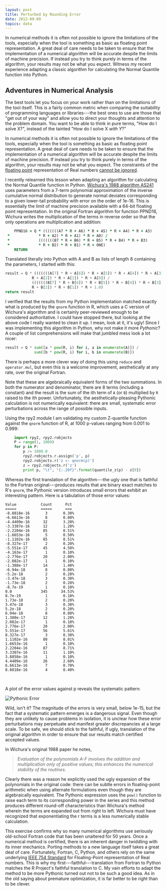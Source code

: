 ```yaml
---
layout: post
title: Perturbed by Rounding Error
date: 2012-09-09
topics: data
---
```

In numerical methods it is often not possible to ignore the limitations of the tools, especially when the tool is something as basic as floating point representation.  A great deal of care needs to be taken to ensure that the implementation of a numerical algorithm will be accurate despite the limits of machine precision.  If instead you try to think purely in terms of the algorithm, your results may not be what you expect.  Witness my recent experience adapting a classic algorithm for calculating the Normal Quantile function into Python.

<!--excerpt-->

## Adventures in Numerical Analysis



The best tools let you focus on your work rather than on the limitations of the tool itself.  This is a fairly common metric when comparing the suitability of programming languages or libraries---the best ones to use are those that "get out of your way" and allow you to direct your thoughts and attention to the problem domain.  You want to be able to think in pure terms, "How do I solve X?", instead of the tainted "How do I solve X *with Y*?"



In numerical methods it is often not possible to ignore the limitations of the tools, especially when the tool is something as basic as floating point representation.  A great deal of care needs to be taken to ensure that the implementation of a numerical algorithm will be accurate despite the limits of machine precision.  If instead you try to think purely in terms of the algorithm, your results may not be what you expect.  The constraints of the [floating point][wfp] representation of Real numbers [cannot be ignored][goldberg].



I recently relearned this lesson when adapting an algorithm for calculating the Normal Quantile function in Python.  [Wichura's 1988 algorithm AS241][wichura] uses parameters from a 7-term polynomial approximation of the inverse cumulative normal distribution to generate normal deviates corresponding to a given lower-tail probability with error on the order of 1e-16.  This is essentially the limit of machine precision available with a 64-bit floating point representation.  In the original Fortran algorithm for function PPND16, Wichura writes the multiplication of the terms in reverse order so that the only operations are multiplication and addition:



```fortran
    PPND16 = Q * (((((((A7 * R + A6) * R + A5) * R + A4) * R + A3)
 *             * R + A2) * R + A1) * R + A0) /
 *             (((((((B7 * R + B6) * R + B5) * R + B4) * R + B3)
 *             * R + B2) * R + B1) * R + ONE)
    RETURN
```

  

Translated literally into Python with A and B as lists of length 8 containing the parameters, I started with this:



```python
result = Q * (((((((A[7] * R + A[6]) * R + A[5]) * R + A[4]) * R + A[3]) *  \
            R + A[2]) * R + A[1]) * R + A[0]) /                             \
            (((((((B[7] * R + B[6]) * R + B[5]) * R + B[4]) * R + B[3]) *   \
            R + B[2]) * R + B[1]) * R + 1.0)
return result
```





I verified that the results from my Python implementation matched exactly what is produced by the `qnorm` function in R, which uses a C version of Wichura's algorithm and is certainly peer-reviewed enough to be considered authoritative.  I could have stopped there, but looking at the above code I really wanted to clean it up.  I mean, look at it, it's ugly!  Since I was implementing this algorithm in Python, why not make it more *Pythonic*?  A couple of list comprehensions will make that jumbled mess look a lot nicer:



```python
result = Q * sum([a * pow(R, i) for i, a in enumerate(A)]) /
             sum([b * pow(R, i) for i, b in enumerate(B)])
```

    

There is perhaps a more clever way of doing this using `reduce` and `operator.mul`, but even this is a welcome improvement, aesthetically at any rate, over the original Fortran.



Note that these are algebraically equivalent forms of the two summations.  In both the numerator and denominator, there are 8 terms (including a constant) and the result is the sum of the ith term of `A` (or `B`) multiplied by `R` raised to the ith power.  Unfortunately, the aesthetically-pleasing Pythonic calculation is not numerically equivalent:  there are small, systematic error perturbations across the range of possible inputs.



Using the rpy2 module I am validating my custom Z-quantile function against the `qnorm` function of R, at 1000 p-values ranging from 0.001 to 0.999:



```python
    import rpy2, rpy2.robjects
    P = range(1, 1000)
    for p in P:
        p /= 1000.0
        rpy2.robjects.r.assign('p', p)
        rpy2.robjects.r('z <- qnorm(p)')
        z = rpy2.robjects.r('z')
        print p, "\t", "{:.20f}".format(quantile_z(p) - z[0])

```

  

Whereas the first translation of the algorithm---the ugly one that is faithful to the Fortran original---produces results that are binary exact matches to R's `qnorm`, the Pythonic version introduces small errors that exhibit an interesting pattern.  Here is a tabulation of those error values:




    Value           Count      Pct  
    =====           =====      ===  
    -8.8818e-16       3       0.30% 
    -6.6613e-16       8       0.80% 
    -4.4409e-16      32       3.20% 
    -3.3307e-16      12       1.20% 
    -2.2204e-16      85       8.51% 
    -1.6653e-16       5       0.50% 
    -1.1102e-16      85       8.51% 
    -8.327e-17        2       0.20% 
    -5.551e-17       45       4.50% 
    -4.163e-17        1       0.10% 
    -2.776e-17       20       2.00% 
    -2.082e-17        1       0.10% 
    -1.388e-17       14       1.40% 
    -6.94e-18         8       0.80% 
    -5.2e-18          2       0.20% 
    -3.47e-18         3       0.30% 
    -1.73e-18         2       0.20% 
    -8.7e-19          1       0.10% 
    0.0             345      34.53% 
    8.7e-19           1       0.10% 
    1.73e-18          2       0.20% 
    3.47e-18          3       0.30% 
    5.2e-18           2       0.20% 
    6.94e-18          8       0.80% 
    1.388e-17        12       1.20% 
    2.082e-17         1       0.10% 
    2.776e-17        20       2.00% 
    5.551e-17        56       5.61% 
    8.327e-17         3       0.30% 
    1.1102e-16       80       8.01% 
    1.6653e-16        1       0.10% 
    2.2204e-16       87       8.71% 
    3.3307e-16       11       1.10% 
    3.8858e-16        1       0.10% 
    4.4409e-16       26       2.60% 
    6.6613e-16        7       0.70% 
    8.8818e-16        4       0.40% 


<br />

A plot of the error values against p reveals the systematic pattern:

  

![Pythonic Error](http://czep.net/static/img/blog/pythonic_error.png)

  

Wild, isn't it?  The magnitude of the errors is very small, below 1e-15, but the fact that a systematic pattern emerges is a dangerous signal.  Even though they are unlikely to cause problems in isolation, it is unclear how these error perturbations may perpetuate and manifest greater discrepancies at a large scale.  To be safe, we should stick to the faithful, if ugly, translation of the original algorithm in order to ensure that our results match certified accepted values.



In Wichura's original 1988 paper he notes,

> *Evaluation of the polynomials A-F involves the addition and multiplication only of positive values; this enhances the numerical stability of the routines.*



Clearly there was a reason he explicitly used the ugly expansion of the polynomials in the original code:  there can be subtle errors in floating-point arithmetic when using alternate formulations even though they are algebraically equivalent.  The Pythonic expression uses the `pow()` function to raise each term to its corresponding power in the series and this method produces different round-off characteristics than Wichura's method wherein the terms are expanded out from right to left.  Wichura must have recognized that exponentiating the r terms is a less numerically stable calculation.



This exercise confirms why so many numerical algorithms use seriously old-school Fortran code that has been unaltered for 50 years.  Once a numerical method is certified, there is an inherent danger in twiddling with its inner mechanics.  Porting methods to a new language itself takes a great deal of care.  Fortunately, Fortran, C, Python, and others rely on the same underlying [IEEE 754 Standard][ieee] for Floating-Point representation of Real numbers.  This is why my first---faithful---translation from Fortran to Python matches the R Project's faithful translation to C.  My vain efforts to adapt the method to be more Pythonic turned out not to be such a good idea.  As in the old saying about premature optimization, it is far better to be right than to be clever.





[wfp]: http://en.wikipedia.org/wiki/Floating_point

[goldberg]: http://www.google.com/#hl=en&q=what+every+computer+scientist+should+know+about+floating-point+arithmetic

[wichura]: http://www.netlib.org/toms/396

[ieee]: http://en.wikipedia.org/wiki/IEEE_floating_point

